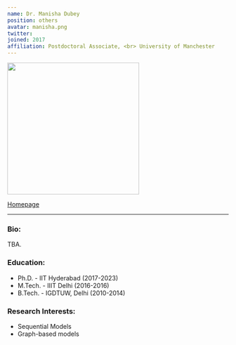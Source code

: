 ```yaml
---
name: Dr. Manisha Dubey
position: others
avatar: manisha.png
twitter: 
joined: 2017
affiliation: Postdoctoral Associate, <br> University of Manchester
---
```


<img width="300" src="{{site.baseurl}}/images/people/{{page.avatar}}" data-action="zoom">

<a href="https://sites.google.com/view/manisha-dubey" target=_blank >Homepage</a> 
<hr>

### Bio:
TBA.

### Education:
- Ph.D. - IIT Hyderabad (2017-2023)
- M.Tech. - IIIT Delhi (2016-2016)
- B.Tech. - IGDTUW, Delhi (2010-2014)

### Research Interests:
- Sequential Models
- Graph-based models
